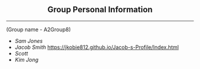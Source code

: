 ## <center> Group Personal Information </center>
***
(Group name - A2Group8)

-  *Sam Jones*
- *Jacob Smith*
https://jkobie812.github.io/Jacob-s-Profile/Index.html
- *Scott* 
- *Kim Jong*

